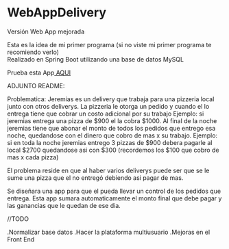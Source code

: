 # WebAppDelivery
Versión Web App mejorada

Esta es la idea de mi primer programa (si no viste mi primer programa te recomiendo verlo)
</br>
Realizado en Spring Boot utilizando una base de datos MySQL
</br>

Prueba esta App<a href="https://mideliveryapp.herokuapp.com" target="_blank"> AQUI </a>


ADJUNTO README:

Problematica:
Jeremias es un delivery que trabaja para una pizzeria local junto con otros deliverys.
La pizzeria le otorga un pedido y cuando el lo entrega tiene que cobrar un costo adicional por su trabajo
Ejemplo: si jeremias entrega una pizza de $900 el la cobra $1000.
Al final de la noche jeremias tiene que abonar el monto de todos los pedidos que entrego esa noche, quedandose con el dinero que cobro de mas x su trabajo.
Ejemplo: si en toda la noche jeremias entrego 3 pizzas de $900 debera pagarle al local $2700 quedandose asi con $300 (recordemos los $100 que cobro de mas x cada pizza)

El problema reside en que al haber varios deliverys puede ser que se le sume una pizza que el no entregó debiendo asi pagar de mas.

Se diseñara una app para que el pueda llevar un control de los pedidos que entrega.
Esta app sumara automaticamente el monto final que debe pagar y las ganancias que le quedan de ese dia.


//TODO

.Normalizar base datos
.Hacer la plataforma multiusuario
.Mejoras en el Front End


